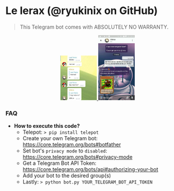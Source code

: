 # Le lerax (@ryukinix on GitHub)

> This Telegram bot comes with ABSOLUTELY NO WARRANTY.

<p align="center">
  <a href="">
    <img alt="Oi" src="./img/oi_chat.jpg" width="100px">
    <img alt="Suissa" src="./img/suissa_chat.jpg" width="100px">
  </a>
</p>

### FAQ
- __How to execute this code?__
  - Telepot: `> pip install telepot`
  - Create your own Telegram bot: https://core.telegram.org/bots#botfather
  - Set bot's `privacy mode` to `disabled`: https://core.telegram.org/bots#privacy-mode
  - Get a Telegram Bot API Token: https://core.telegram.org/bots/api#authorizing-your-bot
  - Add your bot to the desired group(s)
  - Lastly: `> python bot.py YOUR_TELEGRAM_BOT_API_TOKEN`
  
